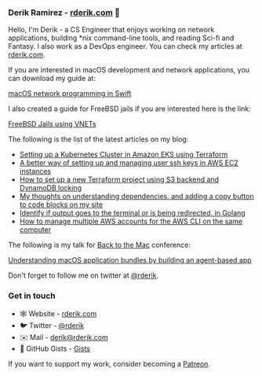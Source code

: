 ### Derik Ramirez - [rderik.com](https://rderik.com) 👋

Hello, I'm Derik - a CS Engineer that enjoys working on network applications, building *nix command-line tools, and reading Sci-fi and Fantasy. I also work as a DevOps engineer. You can check my articles at [rderik.com](https://rderik.com).

If you are interested in macOS development and network applications, you can download my guide at:

[macOS network programming in Swift](https://rderik.com/guides)

I also created a guide for FreeBSD jails if you are interested here is the link:

[FreeBSD Jails using VNETs](https://rderik.com/guides)

The following is the list of the latest articles on my blog:

- [Setting up a Kubernetes Cluster in Amazon EKS using Terraform](https://rderik.com/blog/setting-up-a-kubernetes-cluster-in-amazon-eks-using-terraform/)
- [A better way of setting up and managing user ssh keys in AWS EC2 instances](https://rderik.com/blog/a-better-way-of-setting-up-and-managing-user-ssh-keys-in-aws-ec2-instances/)
- [How to set up a new Terraform project using S3 backend and DynamoDB locking](https://rderik.com/blog/how-to-set-up-a-new-terraform-project-using-s3-backend-and-dynamodb-locking/)
- [My thoughts on understanding dependencies, and adding a copy button to code blocks on my site](https://rderik.com/blog/my-thoughts-on-understanding-dependencies-and-adding-a-copy-button-to-code-blocks-on-my-site/)
- [Identify if output goes to the terminal or is being redirected, in Golang](https://rderik.com/blog/identify-if-output-goes-to-the-terminal-or-is-being-redirected-in-golang/)
- [How to manage multiple AWS accounts for the AWS CLI on the same computer](https://rderik.com/blog/how-to-manage-multiple-aws-accounts-for-the-aws-cli-on-the-same-computer/)


The following is my talk for [Back to the Mac](https://backtomac.org) conference:

[Understanding macOS application bundles by building an agent-based app](https://youtu.be/OO-aanwkh0k)

Don't forget to follow me on twitter at [@rderik](https://twitter.com/rderik).

### Get in touch
- 🕸 Website - [rderik.com](https://rderik.com)
- 🐦 Twitter - [@rderik](https://twitter.com/rderik)
- ✉️ Mail - [derik@rderik.com](mailto:derik@rderik.com)
- 🐙 GitHub Gists - [Gists](https://gist.github.com/rderik)

If you want to support my work, consider becoming a [Patreon](https://www.patreon.com/rderik).